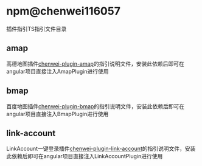 # npm@chenwei116057
 插件指引TS指引文件目录
 ## amap
  高德地图插件[chenwei-plugin-amap](https://github.com/chenwei116057/chenwei-plugin-amap)的指引说明文件，安装此依赖后即可在angular项目直接注入AmapPlugin进行使用
 ## bmap
  百度地图插件[chenwei-plugin-bmap](https://github.com/chenwei116057/chenwei-plugin-bmap)的指引说明文件，安装此依赖后即可在angular项目直接注入BmapPlugin进行使用
 ## link-account
 LinkAccount一键登录插件[chenwei-plugin-link-account](https://github.com/chenwei116057/chenwei-plugin-link-account)的指引说明文件，安装此依赖后即可在angular项目直接注入LinkAccountPlugin进行使用

